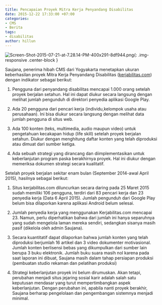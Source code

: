 ```yaml
---
title: Pencapaian Proyek Mitra Kerja Penyandang Disabilitas
date: 2015-12-22 17:33:00 +07:00
categories:
- CMS
- Berita
tags:
- disabilitas
author: hillun
---
```


![Screen-Shot-2015-07-21-at-7.28.14-PM-400x291-8df944.png](/uploads/Screen-Shot-2015-07-21-at-7.28.14-PM-400x291-8df944.png){: .img-responsive .center-block }

Saujana, penerima hibah CMS dari Yogyakarta menetapkan ukuran keberhasilan proyek Mitra Kerja Penyandang Disabilitas ([kerjabilitas.com](http://www.kerjabilitas.com/)) dengan indikator sebagai berikut:

1. Pengguna dari penyandang disabilitas mencapai 1.000 orang setelah proyek berjalan setahun. Hal ini dapat diukur secara langsung dengan melihat jumlah pengunduh di direktori penyedia aplikasi Google Play.

2. Ada 20 pengguna dari pencari kerja (individu,kelompok usaha atau perusahaan). Ini bisa diukur secara langsung dengan melihat data jumlah pengguna di situs web.

3. Ada 100 konten (teks, multimedia, audio maupun video) untuk pengetahuan kecakapan hidup (life skill) setelah proyek berjalan setahun. Diukur dengan menghitung daftar konten yang telah diproduksi atau dimuat dari sumber ketiga.

4. Ada sebuah strategi yang dirancang dan diimplementasikan untuk keberlanjutan program paska berakhirnya proyek. Hal ini diukur dengan memeriksa dokumen strategi secara kualitatif.

Setelah proyek berjalan sekitar enam bulan (September 2014-awal April 2015), hasilnya sebagai berikut:

1. Situs kerjabilitas.com diluncurkan secara daring pada 25 Maret 2015  sudah memiliki 106 pengguna, terdiri dari 83 pencari kerja dan 23 penyedia kerja (Data 6 April 2015). Jumlah pengunduh dari Google Play belum bisa dilaporkan karena aplikasi Android belum selesai.

2. Jumlah penyedia kerja yang menggunakan Kerjabilitas.com mencapai 23. Namun, perlu diperhatikan bahwa dari jumlah ini hanya separuhnya yang sudah mengelola laman mereka sendiri, sedangkan sisanya masih pasif (dikelola oleh admin Saujana).

3. Secara kuantitatif dapat dilaporkan bahwa jumlah konten yang telah diproduksi berjumlah 16 artikel dan 3 video dokumenter motivasional. Jumlah konten berlisensi bebas yang dikumpulkan dari sumber lain berupa 3 buku elektronik. Jumlah buku suara masih nol karena pada saat laporan ini dibuat, Saujana masih dalam tahap persiapan produksi (pembuatan studio rekaman dan pelatihan produksi)

4. Strategi keberlanjutan proyek ini belum dirumuskan. Akan tetapi, perubahan menjadi situs jejaring sosial karir adalah salah satu keputusan mendasar yang  turut mempertimbangkan aspek keberlanjutan. Dengan perubahan ini, apabila nanti proyek berakhir, Saujana berharap pengelolaan dan pengembangan sistemnya menjadi minimal.